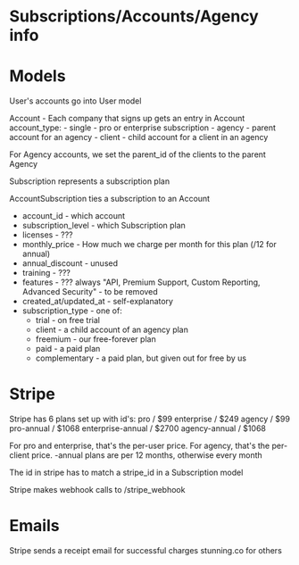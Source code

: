 # Subscriptions/Accounts/Agency info


# Models

User's accounts go into User model

Account - Each company that signs up gets an entry in Account
  account_type:
    - single - pro or enterprise subscription
    - agency - parent account for an agency
    - client - child account for a client in an agency

  For Agency accounts, we set the parent_id of the clients to the parent Agency

Subscription represents a subscription plan

AccountSubscription ties a subscription to an Account
  - account_id - which account
  - subscription_level - which Subscription plan
  - licenses - ???
  - monthly_price - How much we charge per month for this plan (/12 for annual)
  - annual_discount - unused
  - training - ???
  - features - ??? always "API, Premium Support, Custom Reporting, Advanced Security" - to be removed
  - created_at/updated_at - self-explanatory
  - subscription_type - one of:
      - trial - on free trial
      - client - a child account of an agency plan
      - freemium - our free-forever plan
      - paid - a paid plan
      - complementary - a paid plan, but given out for free by us

# Stripe

Stripe has 6 plans set up with id's:
  pro / $99
  enterprise / $249
  agency / $99
  pro-annual / $1068
  enterprise-annual / $2700
  agency-annual / $1068

For pro and enterprise, that's the per-user price.
For agency, that's the per-client price.
-annual plans are per 12 months, otherwise every month

The id in stripe has to match a stripe_id in a Subscription model

Stripe makes webhook calls to /stripe_webhook

# Emails

Stripe sends a receipt email for successful charges
stunning.co for others



